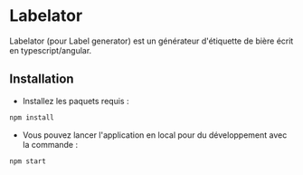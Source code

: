 # Labelator
Labelator (pour Label generator) est un générateur d'étiquette de bière écrit en typescript/angular.

## Installation
- Installez les paquets requis :
```sh
npm install
```
- Vous pouvez lancer l'application en local pour du développement avec la commande :
```sh
npm start
```
